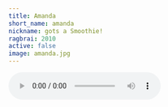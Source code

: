 ```yaml
---
title: Amanda
short_name: amanda
nickname: gots a Smoothie!
ragbrai: 2010
active: false
image: amanda.jpg
---
```

<audio controls>
  <source src="/assets/audio/smoothie.ogg" type="audio/ogg">
  <source src="/assets/audio/smoothie.wav" type="audio/mpeg">
Your browser (most likely Internet Explorer) does not support the audio element.
</audio>
